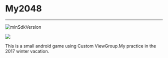 # My2048

---------------------------------------------------------------------------
![minSdkVersion](https://img.shields.io/badge/minSdkVersion-19-green.svg)

![](https://img.shields.io/badge/ZhuXueting-250-green.svg)

This is a small android game using Custom ViewGroup.My practice in the 2017 winter vacation.
